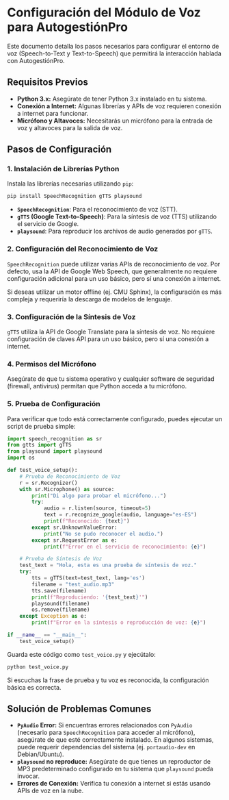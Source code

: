 # Configuración del Módulo de Voz para AutogestiónPro

Este documento detalla los pasos necesarios para configurar el entorno de voz (Speech-to-Text y Text-to-Speech) que permitirá la interacción hablada con AutogestiónPro.

## Requisitos Previos

*   **Python 3.x:** Asegúrate de tener Python 3.x instalado en tu sistema.
*   **Conexión a Internet:** Algunas librerías y APIs de voz requieren conexión a internet para funcionar.
*   **Micrófono y Altavoces:** Necesitarás un micrófono para la entrada de voz y altavoces para la salida de voz.

## Pasos de Configuración

### 1. Instalación de Librerías Python

Instala las librerías necesarias utilizando `pip`:

```bash
pip install SpeechRecognition gTTS playsound
```

*   **`SpeechRecognition`**: Para el reconocimiento de voz (STT).
*   **`gTTS` (Google Text-to-Speech)**: Para la síntesis de voz (TTS) utilizando el servicio de Google.
*   **`playsound`**: Para reproducir los archivos de audio generados por `gTTS`.

### 2. Configuración del Reconocimiento de Voz

`SpeechRecognition` puede utilizar varias APIs de reconocimiento de voz. Por defecto, usa la API de Google Web Speech, que generalmente no requiere configuración adicional para un uso básico, pero sí una conexión a internet.

Si deseas utilizar un motor offline (ej. CMU Sphinx), la configuración es más compleja y requeriría la descarga de modelos de lenguaje.

### 3. Configuración de la Síntesis de Voz

`gTTS` utiliza la API de Google Translate para la síntesis de voz. No requiere configuración de claves API para un uso básico, pero sí una conexión a internet.

### 4. Permisos del Micrófono

Asegúrate de que tu sistema operativo y cualquier software de seguridad (firewall, antivirus) permitan que Python acceda a tu micrófono.

### 5. Prueba de Configuración

Para verificar que todo está correctamente configurado, puedes ejecutar un script de prueba simple:

```python
import speech_recognition as sr
from gtts import gTTS
from playsound import playsound
import os

def test_voice_setup():
    # Prueba de Reconocimiento de Voz
    r = sr.Recognizer()
    with sr.Microphone() as source:
        print("Di algo para probar el micrófono...")
        try:
            audio = r.listen(source, timeout=5)
            text = r.recognize_google(audio, language="es-ES")
            print(f"Reconocido: {text}")
        except sr.UnknownValueError:
            print("No se pudo reconocer el audio.")
        except sr.RequestError as e:
            print(f"Error en el servicio de reconocimiento: {e}")

    # Prueba de Síntesis de Voz
    test_text = "Hola, esta es una prueba de síntesis de voz."
    try:
        tts = gTTS(text=test_text, lang='es')
        filename = "test_audio.mp3"
        tts.save(filename)
        print(f"Reproduciendo: '{test_text}'")
        playsound(filename)
        os.remove(filename)
    except Exception as e:
        print(f"Error en la síntesis o reproducción de voz: {e}")

if __name__ == "__main__":
    test_voice_setup()
```

Guarda este código como `test_voice.py` y ejecútalo:

```bash
python test_voice.py
```

Si escuchas la frase de prueba y tu voz es reconocida, la configuración básica es correcta.

## Solución de Problemas Comunes

*   **`PyAudio` Error:** Si encuentras errores relacionados con `PyAudio` (necesario para `SpeechRecognition` para acceder al micrófono), asegúrate de que esté correctamente instalado. En algunos sistemas, puede requerir dependencias del sistema (ej. `portaudio-dev` en Debian/Ubuntu).
*   **`playsound` no reproduce:** Asegúrate de que tienes un reproductor de MP3 predeterminado configurado en tu sistema que `playsound` pueda invocar.
*   **Errores de Conexión:** Verifica tu conexión a internet si estás usando APIs de voz en la nube.

